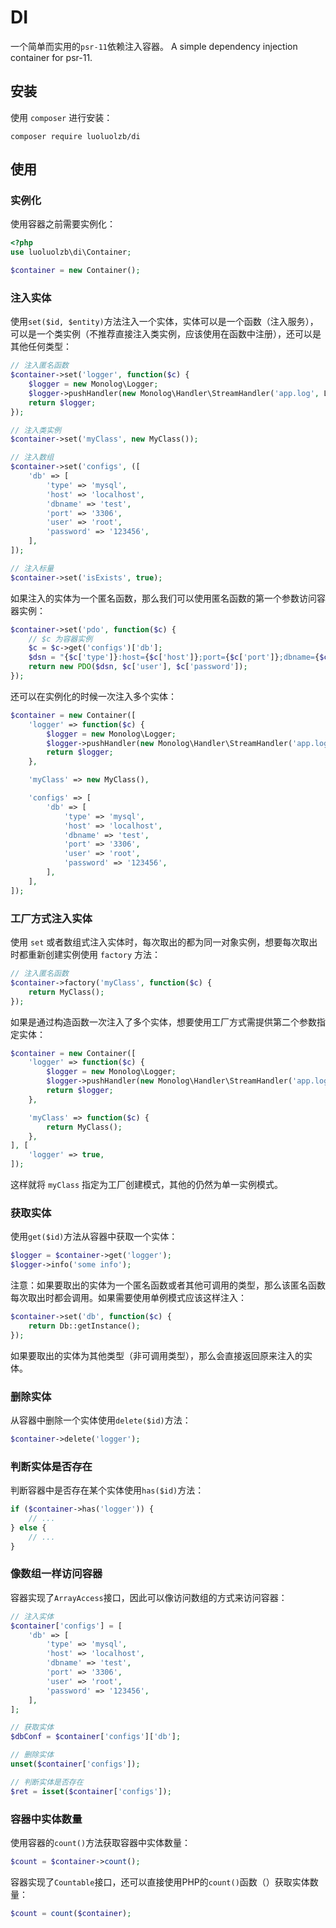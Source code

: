 # DI
一个简单而实用的`psr-11`依赖注入容器。
A simple dependency injection container for psr-11.


## 安装
使用 `composer` 进行安装：
```
composer require luoluolzb/di
```


## 使用
### 实例化
使用容器之前需要实例化：
```php
<?php
use luoluolzb\di\Container;

$container = new Container();
```


### 注入实体
使用`set($id, $entity)`方法注入一个实体，实体可以是一个函数（注入服务），可以是一个类实例（不推荐直接注入类实例，应该使用在函数中注册），还可以是其他任何类型：
```php
// 注入匿名函数
$container->set('logger', function($c) {
    $logger = new Monolog\Logger;
    $logger->pushHandler(new Monolog\Handler\StreamHandler('app.log', Logger::WARNING));
    return $logger;
});

// 注入类实例
$container->set('myClass', new MyClass());

// 注入数组
$container->set('configs', ([
    'db' => [
        'type' => 'mysql',
        'host' => 'localhost',
        'dbname' => 'test',
        'port' => '3306',
        'user' => 'root',
        'password' => '123456',
    ],
]);

// 注入标量
$container->set('isExists', true);
```

如果注入的实体为一个匿名函数，那么我们可以使用匿名函数的第一个参数访问容器实例：
```php
$container->set('pdo', function($c) {
    // $c 为容器实例
    $c = $c->get('configs')['db'];
    $dsn = "{$c['type']}:host={$c['host']};port={$c['port']};dbname={$c['dbname']};";
    return new PDO($dsn, $c['user'], $c['password']);
});
```

还可以在实例化的时候一次注入多个实体：
```php
$container = new Container([
    'logger' => function($c) {
        $logger = new Monolog\Logger;
        $logger->pushHandler(new Monolog\Handler\StreamHandler('app.log', Logger::WARNING));
        return $logger;
    },

    'myClass' => new MyClass(),

    'configs' => [
        'db' => [
            'type' => 'mysql',
            'host' => 'localhost',
            'dbname' => 'test',
            'port' => '3306',
            'user' => 'root',
            'password' => '123456',
        ],
    ],
]);
```


### 工厂方式注入实体
使用 `set` 或者数组式注入实体时，每次取出的都为同一对象实例，想要每次取出时都重新创建实例使用 `factory` 方法：
```php
// 注入匿名函数
$container->factory('myClass', function($c) {
    return MyClass();
});
```

如果是通过构造函数一次注入了多个实体，想要使用工厂方式需提供第二个参数指定实体：
```php
$container = new Container([
    'logger' => function($c) {
        $logger = new Monolog\Logger;
        $logger->pushHandler(new Monolog\Handler\StreamHandler('app.log', Logger::WARNING));
        return $logger;
    },

    'myClass' => function($c) {
        return MyClass();
    },
], [
    'logger' => true,
]);
```

这样就将 `myClass` 指定为工厂创建模式，其他的仍然为单一实例模式。


### 获取实体
使用`get($id)`方法从容器中获取一个实体：
```php
$logger = $container->get('logger');
$logger->info('some info');
```

注意：如果要取出的实体为一个匿名函数或者其他可调用的类型，那么该匿名函数每次取出时都会调用。如果需要使用单例模式应该这样注入：
```php
$container->set('db', function($c) {
    return Db::getInstance();
});
```

如果要取出的实体为其他类型（非可调用类型），那么会直接返回原来注入的实体。


### 删除实体
从容器中删除一个实体使用`delete($id)`方法：
```php
$container->delete('logger');
```


### 判断实体是否存在
判断容器中是否存在某个实体使用`has($id)`方法：
```php
if ($container->has('logger')) {
    // ...
} else {
    // ...
}
```


### 像数组一样访问容器
容器实现了`ArrayAccess`接口，因此可以像访问数组的方式来访问容器：
```php
// 注入实体
$container['configs'] = [
    'db' => [
        'type' => 'mysql',
        'host' => 'localhost',
        'dbname' => 'test',
        'port' => '3306',
        'user' => 'root',
        'password' => '123456',
    ],
];

// 获取实体
$dbConf = $container['configs']['db'];

// 删除实体
unset($container['configs']);

// 判断实体是否存在
$ret = isset($container['configs']);
```


### 容器中实体数量
使用容器的`count()`方法获取容器中实体数量：
```php
$count = $container->count();
```

容器实现了`Countable`接口，还可以直接使用PHP的`count()`函数（）获取实体数量：
```php
$count = count($container);
```
